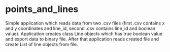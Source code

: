 # points_and_lines
Simple application which reads data from two .csv files (first .csv contains x and y coordinates and line_id, second .csv contains line_id and boolean value).
Application creates class Line objects which has true boolean value and export data to binary file. After that application reads created file and create List of line objects from file. 
